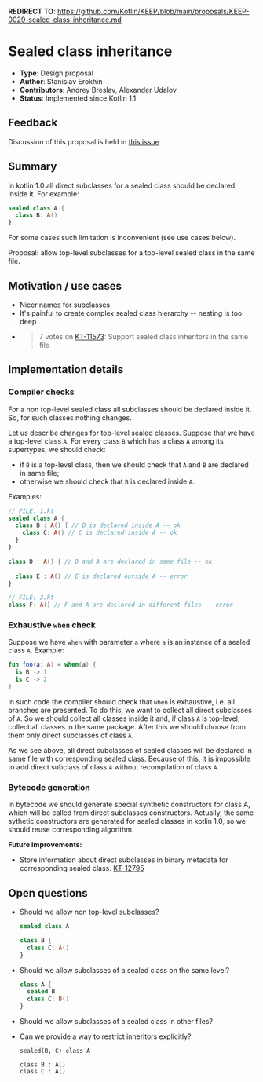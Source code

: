 **REDIRECT TO**: https://github.com/Kotlin/KEEP/blob/main/proposals/KEEP-0029-sealed-class-inheritance.md

# Sealed class inheritance

* **Type**: Design proposal
* **Author**: Stanislav Erokhin
* **Contributors**: Andrey Breslav, Alexander Udalov
* **Status**: Implemented since Kotlin 1.1

## Feedback 

Discussion of this proposal is held in [this issue](https://github.com/Kotlin/KEEP/issues/29).

## Summary
In kotlin 1.0 all direct subclasses for a sealed class should be declared inside it.
For example:
```kotlin
sealed class A {
  class B: A()
}
```

For some cases such limitation is inconvenient (see use cases below).

Proposal: allow top-level subclasses for a top-level sealed class in the same file.

## Motivation / use cases

- Nicer names for subclasses
- It's painful to create complex sealed class hierarchy -- nesting is too deep
- >7 votes on [KT-11573](https://youtrack.jetbrains.com/issue/KT-11573): Support sealed class inheritors in the same file

## Implementation details

### Compiler checks

For a non top-level sealed class all subclasses should be declared inside it. 
So, for such classes nothing changes.

Let us describe changes for top-level sealed classes.
Suppose that we have a top-level class `A`.
For every class `B` which has a class `A` among its supertypes, we should check:

- if `B` is a top-level class, then we should check that `A` and `B` are declared in same file;
- otherwise we should check that `B` is declared inside `A`.

Examples:
```kotlin
// FILE: 1.kt
sealed class A {
  class B : A() { // B is declared inside A -- ok
    class C: A() // C is declared inside A -- ok
  }
}

class D : A() { // D and A are declared in same file -- ok
  
  class E : A() // E is declared outside A -- error 
}

// FILE: 2.kt
class F: A() // F and A are declared in different files -- error
```

### Exhaustive `when` check

Suppose we have `when` with parameter `a` where `a` is an instance of a sealed class `A`.
Example:
```kotlin
fun foo(a: A) = when(a) {
  is B -> 1
  is C -> 2
}
```
In such code the compiler should check that `when` is exhaustive, i.e. all branches are presented.
To do this, we want to collect all direct subclasses of `A`.
So we should collect all classes inside it and, if class `A` is top-level, collect all classes in the same package.
After this we should choose from them only direct subclasses of class `A`.

As we see above, all direct subclasses of sealed classes will be declared in same file with corresponding sealed class.
Because of this, it is impossible to add direct subclass of class `A` without recompilation of class `A`.

### Bytecode generation

In bytecode we should generate special synthetic constructors for class A, which will be called from direct subclasses constructors. Actually, the same sythetic constructors are generated for sealed classes in kotlin 1.0, so we should reuse corresponding algorithm.

**Future improvements:**

- Store information about direct subclasses in binary metadata for corresponding sealed class. [KT-12795](https://youtrack.jetbrains.com/issue/KT-12795)

## Open questions

- Should we allow non top-level subclasses?
  ```kotlin
  sealed class A
  
  class B {
    class C: A()
  }
  ```

- Should we allow subclasses of a sealed class on the same level?
  ```kotlin
  class A {
    sealed B
    class C: B()
  }
  ```

- Should we allow subclasses of a sealed class in other files?
- Can we provide a way to restrict inheritors explicitly?
  ```
  sealed(B, C) class A
  
  class B : A()
  class C : A()
  ```
